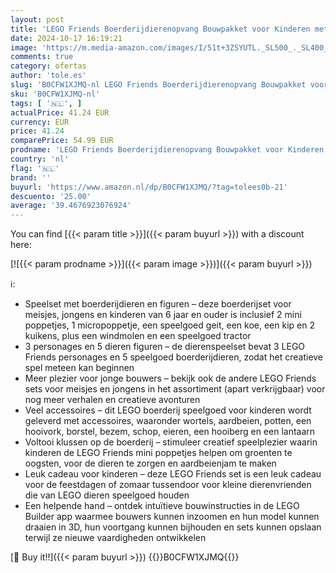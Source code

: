 ```yaml
---
layout: post
title: 'LEGO Friends Boerderijdierenopvang Bouwpakket voor Kinderen met 5 Speelgoed Dieren en 3 Personages Poppetjes  Rollenspel Cadeau voor Meisjes en Jongens vanaf 6 jaar 42617'
date: 2024-10-17 16:19:21
image: 'https://m.media-amazon.com/images/I/51t+3ZSYUTL._SL500_._SL400_.jpg'
comments: true
category: ofertas
author: 'tole.es'
slug: 'B0CFW1XJMQ-nl LEGO Friends Boerderijdierenopvang Bouwpakket voor...'
sku: 'B0CFW1XJMQ-nl'
tags: [ '🇳🇱', ]
actualPrice: 41.24 EUR
currency: EUR
price: 41.24
comparePrice: 54.99 EUR
prodname: 'LEGO Friends Boerderijdierenopvang Bouwpakket voor Kinderen met 5 Speelgoed Dieren en 3 Personages Poppetjes  Rollenspel Cadeau voor Meisjes en Jongens vanaf 6 jaar 42617'
country: 'nl'
flag: '🇳🇱'
brand: ''
buyurl: 'https://www.amazon.nl/dp/B0CFW1XJMQ/?tag=tolees0b-21'
descuento: '25.00'
average: '39.4676923076924'
---
```


You can find [{{< param title >}}]({{< param buyurl >}}) with a discount here:

[![{{< param prodname >}}]({{< param image >}})]({{< param buyurl >}})

ℹ️:

- Speelset met boerderijdieren en figuren – deze boerderijset voor meisjes, jongens en kinderen van 6 jaar en ouder is inclusief 2 mini poppetjes, 1 micropoppetje, een speelgoed geit, een koe, een kip en 2 kuikens, plus een windmolen en een speelgoed tractor
- 3 personages en 5 dieren figuren – de dierenspeelset bevat 3 LEGO Friends personages en 5 speelgoed boerderijdieren, zodat het creatieve spel meteen kan beginnen
- Meer plezier voor jonge bouwers – bekijk ook de andere LEGO Friends sets voor meisjes en jongens in het assortiment (apart verkrijgbaar) voor nog meer verhalen en creatieve avonturen
- Veel accessoires – dit LEGO boerderij speelgoed voor kinderen wordt geleverd met accessoires, waaronder wortels, aardbeien, potten, een hooivork, borstel, bezem, schop, eieren, een hooiberg en een lantaarn
- Voltooi klussen op de boerderij – stimuleer creatief speelplezier waarin kinderen de LEGO Friends mini poppetjes helpen om groenten te oogsten, voor de dieren te zorgen en aardbeienjam te maken
- Leuk cadeau voor kinderen – deze LEGO Friends set is een leuk cadeau voor de feestdagen of zomaar tussendoor voor kleine dierenvrienden die van LEGO dieren speelgoed houden
- Een helpende hand – ontdek intuïtieve bouwinstructies in de LEGO Builder app waarmee bouwers kunnen inzoomen en hun model kunnen draaien in 3D, hun voortgang kunnen bijhouden en sets kunnen opslaan terwijl ze nieuwe vaardigheden ontwikkelen

[🛒 Buy it!!]({{< param buyurl >}})
{{<world>}}B0CFW1XJMQ{{</world>}}
